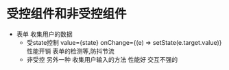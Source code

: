 # 受控组件和非受控组件

- 表单 收集用户的数据
    - 受state控制
    value={state} onChange={(e) => setState(e.target.value)}
    性能开销 表单的检测等,防抖节流
    - 非受控
    另外一种 收集用户输入的方法
    性能好 交互不强的
    